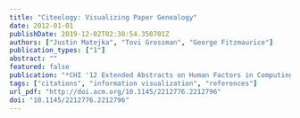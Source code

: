 ```yaml
---
title: "Citeology: Visualizing Paper Genealogy"
date: 2012-01-01
publishDate: 2019-12-02T02:30:54.350701Z
authors: ["Justin Matejka", "Tovi Grossman", "George Fitzmaurice"]
publication_types: ["1"]
abstract: ""
featured: false
publication: "*CHI '12 Extended Abstracts on Human Factors in Computing Systems*"
tags: ["citations", "information visualization", "references"]
url_pdf: "http://doi.acm.org/10.1145/2212776.2212796"
doi: "10.1145/2212776.2212796"
---
```


